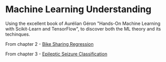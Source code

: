# Machine Learning Understanding
Using the excellent book of Aurélian Géron "Hands-On Machine Learning with Scikit-Learn and TensorFlow", to discover both the ML theory and its techinques.

From chapter 2 - <a href="../master/Bike Sharing Regression.ipynb">Bike Sharing Regression</a>

From chapter 3 - <a href="../master/Epileptic Seizure Classification.ipynb">Epileptic Seizure Classification</a>
